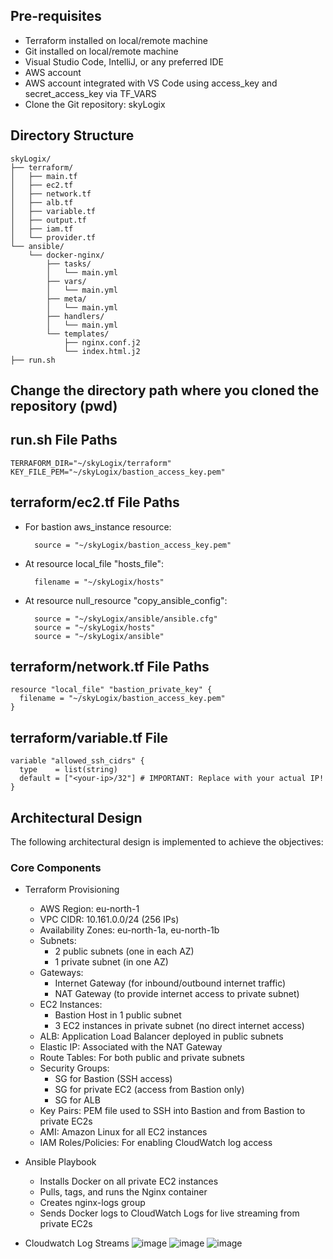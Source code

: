## Pre-requisites

* Terraform installed on local/remote machine
* Git installed on local/remote machine
* Visual Studio Code, IntelliJ, or any preferred IDE
* AWS account
* AWS account integrated with VS Code using access\_key and secret\_access\_key via TF\_VARS
* Clone the Git repository: skyLogix

## Directory Structure

    skyLogix/
    ├── terraform/
    │   ├── main.tf
    │   ├── ec2.tf
    │   ├── network.tf
    │   ├── alb.tf
    │   ├── variable.tf
    │   ├── output.tf
    │   ├── iam.tf
    │   └── provider.tf
    └── ansible/
        └── docker-nginx/
            ├── tasks/
            │   └── main.yml
            ├── vars/
            │   └── main.yml
            ├── meta/
            │   └── main.yml
            ├── handlers/
            │   └── main.yml
            └── templates/
                ├── nginx.conf.j2
                └── index.html.j2
    ├── run.sh

## Change the directory path where you cloned the repository (pwd)
## run.sh File Paths

    TERRAFORM_DIR="~/skyLogix/terraform"
    KEY_FILE_PEM="~/skyLogix/bastion_access_key.pem"

## terraform/ec2.tf File Paths

* For bastion aws\_instance resource:

        source = "~/skyLogix/bastion_access_key.pem"

* At resource local\_file "hosts\_file":

        filename = "~/skyLogix/hosts"

* At resource null\_resource "copy\_ansible\_config":

        source = "~/skyLogix/ansible/ansible.cfg"
        source = "~/skyLogix/hosts"
        source = "~/skyLogix/ansible"

## terraform/network.tf File Paths

    resource "local_file" "bastion_private_key" {
      filename = "~/skyLogix/bastion_access_key.pem"
    }

## terraform/variable.tf File

    variable "allowed_ssh_cidrs" {
      type    = list(string)
      default = ["<your-ip>/32"] # IMPORTANT: Replace with your actual IP!
    }

## Architectural Design

The following architectural design is implemented to achieve the objectives:

### Core Components

* Terraform Provisioning
    * AWS Region: eu-north-1
    * VPC CIDR: 10.161.0.0/24 (256 IPs)
    * Availability Zones: eu-north-1a, eu-north-1b
    * Subnets:
        * 2 public subnets (one in each AZ)
        * 1 private subnet (in one AZ)
    * Gateways:
        * Internet Gateway (for inbound/outbound internet traffic)
        * NAT Gateway (to provide internet access to private subnet)
    * EC2 Instances:
        * Bastion Host in 1 public subnet
        * 3 EC2 instances in private subnet (no direct internet access)
    * ALB: Application Load Balancer deployed in public subnets
    * Elastic IP: Associated with the NAT Gateway
    * Route Tables: For both public and private subnets
    * Security Groups:
        * SG for Bastion (SSH access)
        * SG for private EC2 (access from Bastion only)
        * SG for ALB
    * Key Pairs: PEM file used to SSH into Bastion and from Bastion to private EC2s
    * AMI: Amazon Linux for all EC2 instances
    * IAM Roles/Policies: For enabling CloudWatch log access
* Ansible Playbook
    * Installs Docker on all private EC2 instances
    * Pulls, tags, and runs the Nginx container
    * Creates nginx-logs group
    * Sends Docker logs to CloudWatch Logs for live streaming from private EC2s

* Cloudwatch Log Streams
![image](https://github.com/user-attachments/assets/b21ec37f-f018-493c-86d1-54e31cde33ba)
![image](https://github.com/user-attachments/assets/5e89c60f-dfd0-49aa-842a-5d5081c567ff)
![image](https://github.com/user-attachments/assets/07cee849-4de1-43e4-9090-3759874db325)



